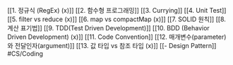 [[1. 정규식 (RegEx) (x)]]
[[2. 함수형 프로그래밍]]
[[3. Currying]]
[[4. Unit Test]]
[[5. filter vs reduce (x)]]
[[6. map vs compactMap (x)]]
[[7. SOLID 원칙]]
[[8. 계산 표기법]]
[[9. TDD(Test Driven Development)]]
[[10. BDD (Behavior Driven Development) (x)]]
[[11. Code Convention]]
[[12. 매개변수(parameter)와 전달인자(argument)]]
[[13. 값 타입 vs 참조 타입 (x)]]
[[- Design Pattern]]
#CS/Coding
